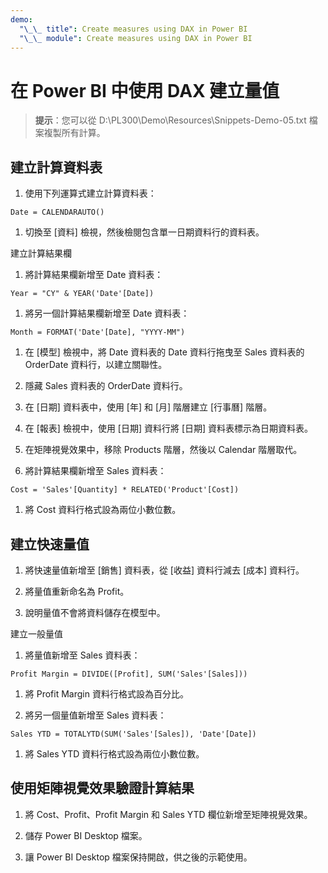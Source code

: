```yaml
---
demo:
  "\_\_ title": Create measures using DAX in Power BI
  "\_\_ module": Create measures using DAX in Power BI
---
```

# 在 Power BI 中使用 DAX 建立量值

> **提示**：您可以從 D:\PL300\Demo\Resources\Snippets-Demo-05.txt 檔案複製所有計算。

## 建立計算資料表

1. 使用下列運算式建立計算資料表：

```dax
Date = CALENDARAUTO()
```

1. 切換至 [資料] 檢視，然後檢閱包含單一日期資料行的資料表。

建立計算結果欄

1. 將計算結果欄新增至 Date 資料表：

```dax
Year = "CY" & YEAR('Date'[Date])
```

1. 將另一個計算結果欄新增至 Date 資料表：

```dax
Month = FORMAT('Date'[Date], "YYYY-MM")
```

1. 在 [模型] 檢視中，將 Date 資料表的 Date 資料行拖曳至 Sales 資料表的 OrderDate 資料行，以建立關聯性。

1. 隱藏 Sales 資料表的 OrderDate 資料行。

1. 在 [日期] 資料表中，使用 [年] 和 [月] 階層建立 [行事曆] 階層。

1. 在 [報表] 檢視中，使用 [日期] 資料行將 [日期] 資料表標示為日期資料表。

1. 在矩陣視覺效果中，移除 Products 階層，然後以 Calendar 階層取代。

1. 將計算結果欄新增至 Sales 資料表：

```dax
Cost = 'Sales'[Quantity] * RELATED('Product'[Cost])
```

1. 將 Cost 資料行格式設為兩位小數位數。

## 建立快速量值

1. 將快速量值新增至 [銷售] 資料表，從 [收益] 資料行減去 [成本] 資料行。

1. 將量值重新命名為 Profit。

1. 說明量值不會將資料儲存在模型中。

建立一般量值

1. 將量值新增至 Sales 資料表：

```dax
Profit Margin = DIVIDE([Profit], SUM('Sales'[Sales]))
```

1. 將 Profit Margin 資料行格式設為百分比。

1. 將另一個量值新增至 Sales 資料表：

```dax
Sales YTD = TOTALYTD(SUM('Sales'[Sales]), 'Date'[Date])
```

1. 將 Sales YTD 資料行格式設為兩位小數位數。

## 使用矩陣視覺效果驗證計算結果

1. 將 Cost、Profit、Profit Margin 和 Sales YTD 欄位新增至矩陣視覺效果。

1. 儲存 Power BI Desktop 檔案。

1. 讓 Power BI Desktop 檔案保持開啟，供之後的示範使用。
